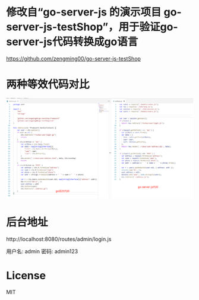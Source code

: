 # 修改自“go-server-js 的演示项目 go-server-js-testShop”，用于验证go-server-js代码转换成go语言

https://github.com/zengming00/go-server-js-testShop

# 两种等效代码对比

![两种等效代码对比](https://github.com/zengming00/go-testShop/raw/master/public/uploads/1.png)


# 后台地址

http://localhost:8080/routes/admin/login.js

用户名: admin 密码: admin123

# License
MIT
